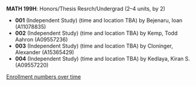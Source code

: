 **MATH 199H**: Honors/Thesis Resrch/Undergrad (2–4 units, by 2)

- **001** (Independent Study) (time and location TBA) by Bejenaru, Ioan (A11078835)
- **002** (Independent Study) (time and location TBA) by Kemp, Todd Aahron (A09557236)
- **003** (Independent Study) (time and location TBA) by Cloninger, Alexander (A15365429)
- **004** (Independent Study) (time and location TBA) by Kedlaya, Kiran S. (A09557220)

[Enrollment numbers over time](./MATH199H.tsv)
